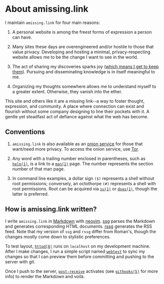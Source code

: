# About amissing.link

I maintain `amissing.link` for four main reasons:

1. A personal website is among the freest forms of expression a person
   can have.

1. Many sites these days are overengineered and/or hostile to those that
   value privacy. Developing and hosting a minimal, privacy-respecting
   website allows me to be the change I want to see in the world.

1. The act of sharing my discoveries sparks joy ([which means I get to
   keep them](https://knowyourmeme.com/memes/does-it-spark-joy)).
   Pursuing and disseminating knowledge is in itself meaningful to me.

1. Organizing my thoughts somewhere allows me to understand myself to a
   greater extent. Otherwise, they vanish into the ether.

This site and others like it are a missing link--a way to foster
thought, expression, and community. A place where connection can exist
and flourish without some company designing to line their pockets with
it. A gentle yet steadfast act of defiance against what the web has
become.

## Conventions

1. `amissing.link` is also available as an [onion
   service](http://jentyxddh2rf47gd3e43kuebyn2xsv6h72gzh46oe4rxyovvm7xe5ead.onion/)
   for those that want/need more privacy. To access the onion service,
   use [Tor](https://www.torproject.org/).

1. Any word with a trailing number enclosed in parentheses, such as
   [`help(1)`](https://man.openbsd.org/help), is a link to a
   [`man(1)`](https://man.openbsd.org/man) page. The number represents
   the section number of that man page.

1. In command line examples, a dollar sign `($)` represents a shell
   without root permissions; conversely, an octothorpe `(#)` represents
   a shell with root permissions. Root can be acquired via
   [`su(1)`](https://man.openbsd.org/su) or
   [`doas(1)`](https://man.openbsd.org/doas), though the latter is
   preferred.

## How is amissing.link written?

I write `amissing.link` in [Markdown](https://www.markdownguide.org/)
with [neovim](https://neovim.io/). [ssg](https://rgz.ee/ssg.html) parses
the Markdown and generates corresponding HTML documents.
[rssg](https://rgz.ee/rssg.html) generates the RSS feed. Note that my
version of `ssg` and `rssg` differ from Roman's, though the changes
mostly come down to stylistic preferences.

To test layout, [`httpd(8)`](https://man.openbsd.org/httpd) runs on
`localhost` on my development machine. After I make changes, I run a
simple script named
[`webtest`](/src/dotfiles/file/.local/bin/webtest.html) to sync my
changes so that I can preview them before committing and pushing to the
server with git.

Once I push to the server,
[`post-receive`](/src/sysadm/files/post-receive) activates (see
[`githooks(5)`](https://git-scm.com/docs/githooks) for more info) to
render the Markdown and voilà.
